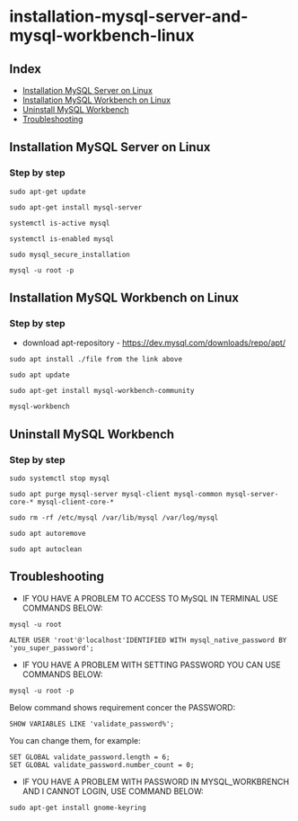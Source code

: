 # installation-mysql-server-and-mysql-workbench-linux
## Index
* [Installation MySQL Server on Linux](#installation-mysql-server-on-linux)
* [Installation MySQL Workbench on Linux](#installation-mysql-workbench-on-linux)
* [Uninstall MySQL Workbench](#uninstall-mysql-workbench)
* [Troubleshooting](#troubleshooting)

## Installation MySQL Server on Linux
### Step by step
```
sudo apt-get update
```
```
sudo apt-get install mysql-server
```
```
systemctl is-active mysql
```
```
systemctl is-enabled mysql
```
```
sudo mysql_secure_installation
```
```
mysql -u root -p
```
## Installation MySQL Workbench on Linux
### Step by step
* download apt-repository - https://dev.mysql.com/downloads/repo/apt/
```
sudo apt install ./file from the link above
```
```
sudo apt update
```
```
sudo apt-get install mysql-workbench-community
```
```
mysql-workbench
```
## Uninstall MySQL Workbench
### Step by step
```
sudo systemctl stop mysql
```
```
sudo apt purge mysql-server mysql-client mysql-common mysql-server-core-* mysql-client-core-*
```
```
sudo rm -rf /etc/mysql /var/lib/mysql /var/log/mysql
```
```
sudo apt autoremove
```
```
sudo apt autoclean
```
## Troubleshooting
* IF YOU HAVE A PROBLEM TO ACCESS TO MySQL IN TERMINAL USE COMMANDS BELOW:
```
mysql -u root
```
```
ALTER USER 'root'@'localhost'IDENTIFIED WITH mysql_native_password BY 'you_super_password';
```
* IF YOU HAVE A PROBLEM WITH SETTING PASSWORD YOU CAN USE COMMANDS BELOW:
```
mysql -u root -p
```
Below command shows requirement concer the PASSWORD:
```
SHOW VARIABLES LIKE 'validate_password%'; 
```
You can change them, for example:
```
SET GLOBAL validate_password.length = 6;
SET GLOBAL validate_password.number_count = 0;
```
* IF YOU HAVE A PROBLEM WITH PASSWORD IN MYSQL_WORKBRENCH AND I CANNOT LOGIN, USE COMMAND BELOW:
```
sudo apt-get install gnome-keyring
```
